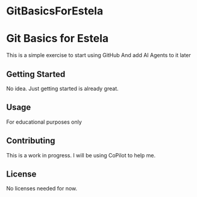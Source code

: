 # GitBasicsForEstela
# Git Basics for Estela
This is a simple exercise to start using GitHub
And add AI Agents to it later

## Getting Started
No idea. Just getting started is already great.

## Usage
For educational purposes only

## Contributing
This is a work in progress.
I will be using CoPilot to help me.

## License
No licenses needed for now.
